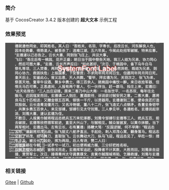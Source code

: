 ### 简介

基于 CocosCreator 3.4.2 版本创建的 **超大文本** 示例工程

### 效果预览
![image](../../image/202203/2022030201.jpg)

### 相关链接
[Gitee](https://gitee.com/mirrors_cocos-creator/example-cases/tree/v2.4.3/assets/cases/02_ui/02_label) | [Github](https://github.com/cocos-creator/example-cases/tree/v2.4.3/assets/cases/02_ui/02_label)